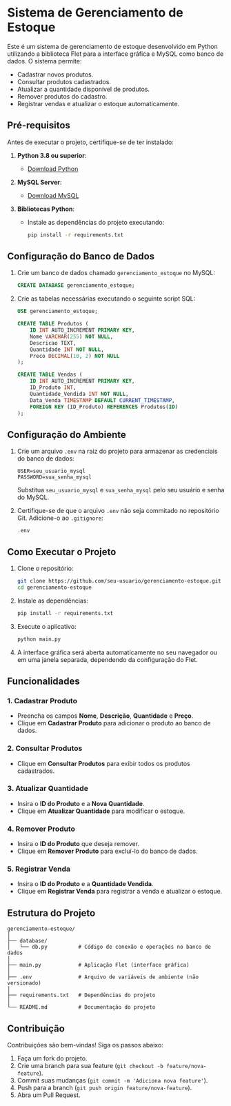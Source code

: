 # Sistema de Gerenciamento de Estoque

Este é um sistema de gerenciamento de estoque desenvolvido em Python utilizando a biblioteca Flet para a interface gráfica e MySQL como banco de dados. O sistema permite:

-   Cadastrar novos produtos.
-   Consultar produtos cadastrados.
-   Atualizar a quantidade disponível de produtos.
-   Remover produtos do cadastro.
-   Registrar vendas e atualizar o estoque automaticamente.

## Pré-requisitos

Antes de executar o projeto, certifique-se de ter instalado:

1. **Python 3.8 ou superior**:

    - [Download Python](https://www.python.org/downloads/)

2. **MySQL Server**:

    - [Download MySQL](https://dev.mysql.com/downloads/mysql/)

3. **Bibliotecas Python**:
    - Instale as dependências do projeto executando:
        ```bash
        pip install -r requirements.txt
        ```

## Configuração do Banco de Dados

1. Crie um banco de dados chamado `gerenciamento_estoque` no MySQL:

    ```sql
    CREATE DATABASE gerenciamento_estoque;
    ```

2. Crie as tabelas necessárias executando o seguinte script SQL:

    ```sql
    USE gerenciamento_estoque;

    CREATE TABLE Produtos (
        ID INT AUTO_INCREMENT PRIMARY KEY,
        Nome VARCHAR(255) NOT NULL,
        Descricao TEXT,
        Quantidade INT NOT NULL,
        Preco DECIMAL(10, 2) NOT NULL
    );

    CREATE TABLE Vendas (
        ID INT AUTO_INCREMENT PRIMARY KEY,
        ID_Produto INT,
        Quantidade_Vendida INT NOT NULL,
        Data_Venda TIMESTAMP DEFAULT CURRENT_TIMESTAMP,
        FOREIGN KEY (ID_Produto) REFERENCES Produtos(ID)
    );
    ```

## Configuração do Ambiente

1. Crie um arquivo `.env` na raiz do projeto para armazenar as credenciais do banco de dados:

    ```plaintext
    USER=seu_usuario_mysql
    PASSWORD=sua_senha_mysql
    ```

    Substitua `seu_usuario_mysql` e `sua_senha_mysql` pelo seu usuário e senha do MySQL.

2. Certifique-se de que o arquivo `.env` não seja commitado no repositório Git. Adicione-o ao `.gitignore`:
    ```plaintext
    .env
    ```

## Como Executar o Projeto

1. Clone o repositório:

    ```bash
    git clone https://github.com/seu-usuario/gerenciamento-estoque.git
    cd gerenciamento-estoque
    ```

2. Instale as dependências:

    ```bash
    pip install -r requirements.txt
    ```

3. Execute o aplicativo:

    ```bash
    python main.py
    ```

4. A interface gráfica será aberta automaticamente no seu navegador ou em uma janela separada, dependendo da configuração do Flet.

## Funcionalidades

### 1. Cadastrar Produto

-   Preencha os campos **Nome**, **Descrição**, **Quantidade** e **Preço**.
-   Clique em **Cadastrar Produto** para adicionar o produto ao banco de dados.

### 2. Consultar Produtos

-   Clique em **Consultar Produtos** para exibir todos os produtos cadastrados.

### 3. Atualizar Quantidade

-   Insira o **ID do Produto** e a **Nova Quantidade**.
-   Clique em **Atualizar Quantidade** para modificar o estoque.

### 4. Remover Produto

-   Insira o **ID do Produto** que deseja remover.
-   Clique em **Remover Produto** para excluí-lo do banco de dados.

### 5. Registrar Venda

-   Insira o **ID do Produto** e a **Quantidade Vendida**.
-   Clique em **Registrar Venda** para registrar a venda e atualizar o estoque.

## Estrutura do Projeto

```
gerenciamento-estoque/
│
├── database/
│   └── db.py          # Código de conexão e operações no banco de dados
│
├── main.py            # Aplicação Flet (interface gráfica)
│
├── .env               # Arquivo de variáveis de ambiente (não versionado)
│
├── requirements.txt   # Dependências do projeto
│
└── README.md          # Documentação do projeto
```

## Contribuição

Contribuições são bem-vindas! Siga os passos abaixo:

1. Faça um fork do projeto.
2. Crie uma branch para sua feature (`git checkout -b feature/nova-feature`).
3. Commit suas mudanças (`git commit -m 'Adiciona nova feature'`).
4. Push para a branch (`git push origin feature/nova-feature`).
5. Abra um Pull Request.
